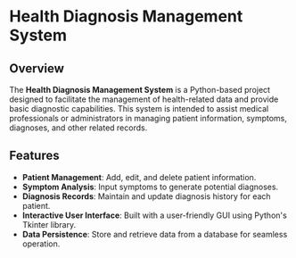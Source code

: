 # Health Diagnosis Management System

## Overview
The **Health Diagnosis Management System** is a Python-based project designed to facilitate the management of health-related data and provide basic diagnostic capabilities. This system is intended to assist medical professionals or administrators in managing patient information, symptoms, diagnoses, and other related records.

## Features
- **Patient Management**: Add, edit, and delete patient information.
- **Symptom Analysis**: Input symptoms to generate potential diagnoses.
- **Diagnosis Records**: Maintain and update diagnosis history for each patient.
- **Interactive User Interface**: Built with a user-friendly GUI using Python's Tkinter library.
- **Data Persistence**: Store and retrieve data from a database for seamless operation.

